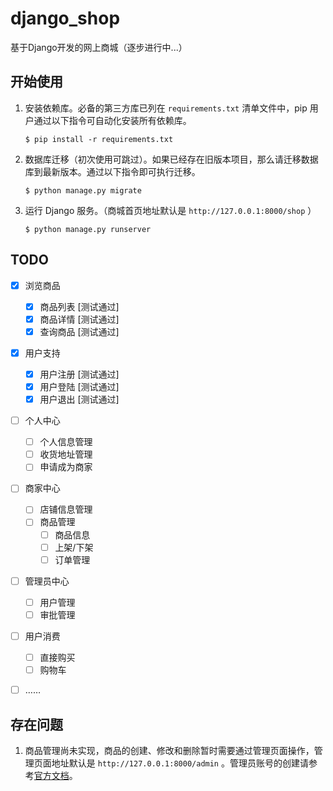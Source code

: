 # django_shop

基于Django开发的网上商城（逐步进行中...）


## 开始使用

1. 安装依赖库。必备的第三方库已列在 ``requirements.txt`` 清单文件中，pip 用户通过以下指令可自动化安装所有依赖库。
   
   ```
   $ pip install -r requirements.txt
   ```
     
2. 数据库迁移（初次使用可跳过）。如果已经存在旧版本项目，那么请迁移数据库到最新版本。通过以下指令即可执行迁移。

   ```
   $ python manage.py migrate
   ```

3. 运行 Django 服务。（商城首页地址默认是 ``http://127.0.0.1:8000/shop`` ）

   ```
   $ python manage.py runserver
   ```


## TODO

   * [x] 浏览商品
      * [x] 商品列表 [测试通过]
      * [x] 商品详情 [测试通过]
      * [x] 查询商品 [测试通过]
   * [x] 用户支持
      * [x] 用户注册 [测试通过]
      * [x] 用户登陆 [测试通过]
      * [x] 用户退出 [测试通过]
   * [ ] 个人中心
      * [ ] 个人信息管理
      * [ ] 收货地址管理
      * [ ] 申请成为商家
   * [ ] 商家中心
      * [ ] 店铺信息管理
      * [ ] 商品管理
         * [ ] 商品信息
         * [ ] 上架/下架
         * [ ] 订单管理
   * [ ] 管理员中心
      * [ ] 用户管理
      * [ ] 审批管理
   * [ ] 用户消费
      * [ ] 直接购买
      * [ ] 购物车
   * [ ] ……


## 存在问题

1. 商品管理尚未实现，商品的创建、修改和删除暂时需要通过管理页面操作，管理页面地址默认是 ``http://127.0.0.1:8000/admin`` 。管理员账号的创建请参考[官方文档](https://docs.djangoproject.com/zh-hans/2.1/intro/tutorial02/#introducing-the-django-admin)。
